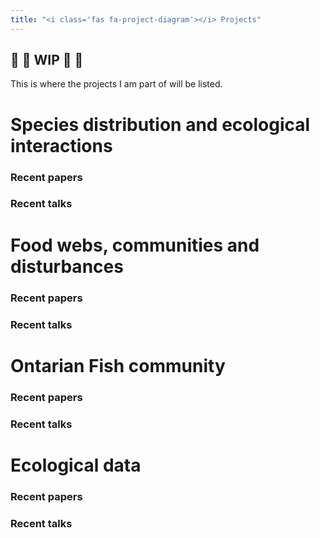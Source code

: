 ```yaml
---
title: "<i class='fas fa-project-diagram'></i> Projects"
---
```



## :construction: :construction: WIP :construction: :construction:


This is where the projects I am part of will be listed.


# Species distribution and ecological interactions

### Recent papers

### Recent talks



# Food webs, communities and disturbances

### Recent papers

### Recent talks


# Ontarian Fish community

### Recent papers

### Recent talks


# Ecological data

### Recent papers

### Recent talks





